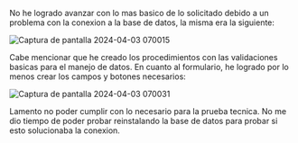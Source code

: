 No he logrado avanzar con lo mas basico de lo solicitado debido a un problema con la conexion a la base de datos, la misma era la siguiente:

![Captura de pantalla 2024-04-03 070015](https://github.com/Antorfack/technicalTest/assets/50924035/86e8a681-2535-471c-b13a-e4e3ae0e2c0d)

Cabe mencionar que he creado los procedimientos con las validaciones basicas para el manejo de datos.
En cuanto al formulario, he logrado por lo menos crear los campos y botones necesarios:

![Captura de pantalla 2024-04-03 070031](https://github.com/Antorfack/technicalTest/assets/50924035/f8cc558d-1e9a-4a48-91ea-f926d1c6537f)

Lamento no poder cumplir con lo necesario para la prueba tecnica. No me dio tiempo de poder probar reinstalando la base de datos para probar si esto solucionaba la conexion.
